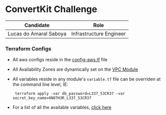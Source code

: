 ConvertKit Challenge
============

| Candidate | Role |
|---|---|
| Lucas do Amaral Saboya | Infrastructure Engineer |


### Terraform Configs

 - All aws configs reside in the [config-aws.tf](https://github.com/lucazz/ck-infra-homework/blob/master/terraform/config-aws.tf) file
 - All Availability Zones are dynamically set on the [VPC Module](https://github.com/lucazz/ck-infra-homework/blob/master/terraform/modules/vpc/)
 - All variables reside in any module's `variable.tf` file can be overriden at the command line level, IE:

		terraform apply -var db_password=L337_53CR37 -var secret_key_name=4N07H3R_L337_53CR37

 - For a list of all the available variables, [click here](https://github.com/lucazz/ck-infra-homework/blob/master/docs/VARIABLES.md)
